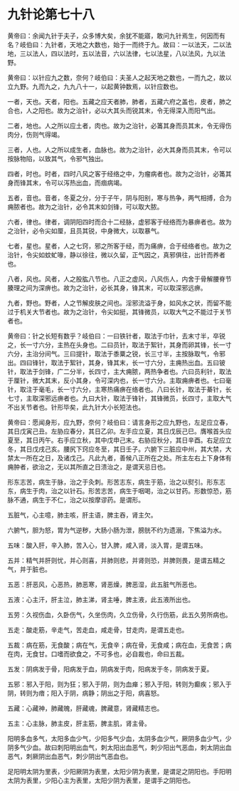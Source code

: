 # 九针论第七十八



黄帝曰：余闻九针于夫子，众多博大矣，余犹不能寤，敢问九针焉生，何因而有名？岐伯曰：九针者，天地之大数也，始于一而终于九。故曰：一以法天，二以法地，三以法人，四以法时，五以法音，六以法律，七以法星，八以法风，九以法野。


黄帝曰：以针应九之数，奈何？岐伯曰：夫圣人之起天地之数也，一而九之，故以立九野。九而九之，九九八十一，以起黄钟数焉，以针应数也。


一者，天也。天者，阳也。五藏之应天者肺，肺者，五藏六府之盖也，皮者，肺之合也，人之阳也。故为之治针，必以大其头而锐其末，令无得深入而阳气出。


二者，地也。人之所以应土者，肉也。故为之治针，必筩其身而员其末，令无得伤肉分，伤则气得竭。


三者，人也。人之所以成生者，血脉也。故为之治针，必大其身而员其末，令可以按脉物陷，以致其气，令邪气独出。


四者，时也。时者，四时八风之客于经络之中，为瘤病者也。故为之治针，必筩其身而锋其末，令可以泻热出血，而痼病竭。


五者，音也。音者，冬夏之分，分于子午，阴与阳别，寒与热争，两气相搏，合为痈脓者也。故为之治针，必令其末如剑锋，可以取大脓。


六者，律也。律者，调阴阳四时而合十二经脉，虚邪客于经络而为暴痹者也。故为之治针，必令尖如厘，且员其锐，中身微大，以取暴气。


七者，星也。星者，人之七窍，邪之所客于经，而为痛痹，合于经络者也。故为之治针，令尖如蚊虻喙，静以徐往，微以久留，正气因之，真邪俱往，出针而养者也。


八者，风也。风者，人之股肱八节也。八正之虚风，八风伤人，内舍于骨解腰脊节腠理之间为深痹也。故为之治针，必长其身，锋其末，可以取深邪远痹。


九者，野也。野者，人之节解皮肤之间也。淫邪流溢于身，如风水之状，而留不能过于机关大节者也。故为之治针，令尖如挺，其锋微员，以取大气之不能过于关节者也。


黄帝曰：针之长短有数乎？岐伯曰：一曰铁针者，取法于巾针，去末寸半，卒锐之，长一寸六分，主热在头身也。二曰员针，取法于絮针，其身而卵其锋，长一寸六分，主治分间气。三曰提针，取法于黍粟之锐，长三寸半，主按脉取气，令邪出。四曰锋针，取法于絮针，其身，锋其末，长一寸六分，主痈热出血。五曰铍针，取法于剑锋，广二分半，长四寸，主大痈脓，两热争者也。六曰员利针，取法于厘针，微大其末，反小其身，令可深内也，长一寸六分。主取痈痹者也。七曰毫针，取注于毫毛，长一寸六分，主寒热痛痹在络者也。八曰长针，取法于綦针，长七寸，主取深邪远痹者也。九曰大针，取法于锋针，其锋微员，长四寸，主取大气不出关节者也。针形毕矣，此九针大小长短法也。


黄帝曰：愿闻身形，应九野，奈何？岐伯曰：请言身形之应九野也，左足应立春，其日戊寅己丑。左胁应春分，其日乙卯。左手应立夏，其日戊辰己巳。膺喉首头应夏至，其日丙午。右手应立秋，其中戊申己末。右胁应秋分，其日辛酉。右足应立冬，其日戊戌己亥。腰尻下窍应冬至，其日壬子。六腑下三脏应中州，其大禁，大禁太一所在之日，及诸戊己。凡此九者，善候八正所在之处。所主左右上下身体有痈肿者，欲治之，无以其所直之日溃治之，是谓天忌日也。


形东志苦，病生于脉，治之于灸刺。形苦志东，病生于筋，治之以熨引。形东志东，病生于肉，治之以针石。形苦志苦，病生于咽喝，治之以甘药。形数惊恐，筋脉不通，病生于不仁，治之以按摩谬药。是谓形。


五脏气，心主噫，肺主咳，肝主语，脾主吞，肾主欠。


六腑气，胆为怒，胃为气逆秽，大肠小肠为泄，膀胱不约为遗溺，下焦溢为水。


五味：酸入肝，辛入肺，苦入心，甘入脾，咸入肾，淡入胃，是谓五味。


五并：精气并肝则忧，并心则喜，并肺则悲，并肾则恐，并脾则畏，是谓五精之气，并于脏也。


五恶：肝恶风，心恶热，肺恶寒，肾恶燥，脾恶湿，此五脏气所恶也。


五液：心主汗，肝主泣，肺主涕，肾主唾，脾主液，此五液所出也。


五劳：久视伤血，久卧伤气，久坐伤肉，久立伤骨，久行伤筋，此五久劳所病也。


五走：酸走筋，辛走气，苦走血，咸走骨，甘走肉，是谓五走也。


五裁：病在筋，无食酸；病在气，无食辛；病在骨，无食咸；病在血，无食苦；病在肉，无食甘。口嗜而欲食之，不可多也，必自裁也，命曰五裁。


五发：阴病发于骨，阳病发于血，阴病发于肉，阳病发于冬，阴病发于夏。


五邪：邪入于阳，则为狂；邪入于阴，则为血瘅；邪入于阳，转则为癫疾；邪入于阴，转则为瘖；阳入于阴，病静；阴出之于阳，病喜怒。


五藏：心藏神，肺藏魄，肝藏魂，脾藏意，肾藏精志也。


五主：心主脉，肺主皮，肝主筋，脾主肌，肾主骨。


阳明多血多气，太阳多血少气，少阳多气少血，太阴多血少气，厥阴多血少气，少阴多气少血。故曰刺阳明出血气，刺太阳出血恶气，刺少阳出气恶血，刺太阴出血恶气，刺厥阴出血恶气，刺少阴出气恶血也。


足阳明太阴为里表，少阳厥阴为表里，太阳少阴为表里，是谓足之阴阳也。手阳明太阴为表里，少阳心主为表里，太阳少阴为表里，是谓手之阴阳也。